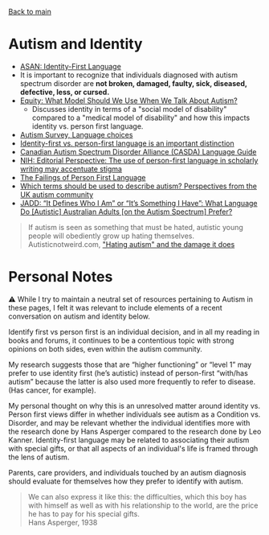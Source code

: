 [Back to main](README.md)

# Autism and Identity

* [ASAN: Identity-First Language](https://autisticadvocacy.org/about-asan/identity-first-language/)
* It is important to recognize that individuals diagnosed with autism spectrum disorder are **not broken, damaged, faulty, sick, diseased, defective, less, or cursed.**
* [Equity: What Model Should We Use When We Talk About Autism?](https://mulpress.mcmaster.ca/cjae/article/view/4982/3978)
  * Discusses identity in terms of a "social model of disability" compared to a "medical model of disability" and how this impacts identity vs. person first language.
* [Autism Survey, Language choices](https://autisticnotweird.com/autismsurvey/#language)
* [Identity-first vs. person-first language is an important distinction](https://healthjournalism.org/blog/2019/07/identity-first-vs-person-first-language-is-an-important-distinction/)
* [Canadian Autism Spectrum Disorder Alliance (CASDA) Language Guide](https://autismalliance.ca/wp-content/uploads/2020/12/CASDA-Language-Guide.pdf)
* [NIH: Editorial Perspective: The use of person-first language in scholarly writing may accentuate stigma](https://www.ncbi.nlm.nih.gov/pmc/articles/PMC5545113/)
* [The Failings of Person First Language](https://awnnetwork.org/failings-person-first-language/)
* [Which terms should be used to describe autism? Perspectives from the UK autism community](https://journals.sagepub.com/doi/abs/10.1177/1362361315588200)
* [JADD: “It Defines Who I Am” or “It’s Something I Have”: What Language Do [Autistic] Australian Adults [on the Autism Spectrum] Prefer?](https://link.springer.com/article/10.1007/s10803-020-04425-3)

> If autism is seen as something that must be hated, autistic young people will obediently grow up hating themselves.  
> Autisticnotweird.com, ["Hating autism" and the damage it does](https://autisticnotweird.com/hating-autism/)


# Personal Notes

:warning: While I try to maintain a neutral set of resources pertaining to Autism in these pages, I felt it was relevant to include elements of a recent conversation on autism and identity below.

Identify first vs person first is an individual decision, and in all my reading in books and forums, it continues to be a contentious topic with strong opinions on both sides, even within the autism community.

My research suggests those that are “higher functioning” or “level 1” may prefer to use identity first (he’s autistic) instead of person-first “with/has autism” because the latter is also used more frequently to refer to disease. (Has cancer, for example). 

My personal thought on why this is an unresolved matter around identity vs. Person first views differ in whether individuals see autism as a Condition vs. Disorder, and may be relevant  whether the individual identifies more with the research done by Hans Asperger compared to the research done by Leo Kanner. Identity-first language may be related to associating their autism with special gifts, or that all aspects of an individual's life is framed through the lens of autism.

Parents, care providers, and individuals touched by an autism diagnosis should evaluate for themselves how they prefer to identify with autism.

> We can also express it like this: the difficulties, which this boy has with himself as well as with his relationship to the world, are the price he has to pay for his special gifts.  
> Hans Asperger, 1938  
